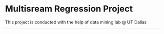 Multisream Regression Project
=============================

This project is conducted with the help of data mining lab @ UT Dallas

----------------------------------------------------------------------

